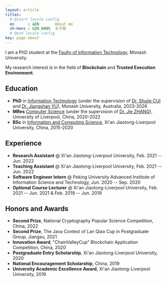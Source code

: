 ```yaml
---
layout: article
titles:
  # @start locale config
  en      : &EN       About me
  zh-Hans : &ZH_HANS  关于我
  # @end locale config
key: page-about
---
```


I am a PhD student  at the [Faulty of Information Technology](https://www.monash.edu/it), Monash University.

My research interest is in the field of **Blockchain** and **Trusted Execution Environment**. 

## Education

- **PhD** in [Information Technology](https://www.monash.edu.my/study/postgraduate-and-research/information-technology/phd) (under the supervision of [Dr. Shujie CUI](https://shujiecui.github.io/) and [Dr. Jiangshan YU](https://www.jiangshanyu.com/)), Monash University, Australia, 2023-2026
- **MRes** [Computer Science](https://www.xjtlu.edu.cn/en/study/masters/mres-computer-science) (under the supervision of [Dr. Jie ZHANG](https://www.xjtlu.edu.cn/en/departments/academic-departments/communications-and-networking/staff/jie-zhang01)), University of Liverpool, China, 2020-2022
- **BSc** in [Information and Computing Science](https://www.xjtlu.edu.cn/en/study/undergraduate/information-and-computing-science), Xi'an Jiaotong-Liverpool University, China, 2015-2020

## Experience

- **Research Assistant** @ Xi'an Jiaotong-Liverpool University, Feb. 2021 -- Jun. 2022
- **Teaching Assistant** @ Xi'an Jiaotong-Liverpool University, Feb. 2021 -- Jun. 2022
- **Software Engineer Intern** @ Peking University Advanced Institute of Information Science and Technology, Jun. 2020 -- Sep. 2020
- **Optional Course Lecturer** @ Xi'an Jiaotong-Liverpool University, Feb. 2021 -- Jun. 2021 & Feb. 2019 -- Jun. 2019

## Honors and Awards

- **Second Prize**, National Cryptography Popular Science Competition, China, 2022
- **Second Prize**, The Java Contest of Lan Qiao Cup in Postgraduate Group, Jiangsu, 2021
- **Innovation Award**, "ChainValleyCup" Blockchain Application Competition, China, 2020
- **Postgraduate Entry Scholarship**, Xi'an Jiaotong-Liverpool University, 2020
- **National Encouragement Scholarship**, China, 2019
- **University Academic Excellence Award**, Xi'an Jiaotong-Liverpool University, 2019


